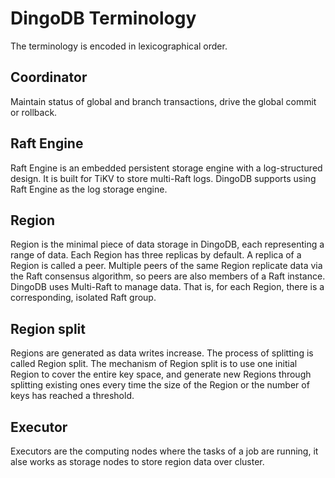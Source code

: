 # DingoDB Terminology

The terminology is encoded in lexicographical order.


## Coordinator

Maintain status of global and branch transactions, drive the global commit or rollback.

## Raft Engine

Raft Engine is an embedded persistent storage engine with a log-structured design. It is built for TiKV to store multi-Raft logs. DingoDB supports using Raft Engine as the log storage engine.

## Region

Region is the minimal piece of data storage in DingoDB, each representing a range of data. Each Region has three replicas by default. A replica of a Region is called a peer. Multiple peers of the same Region replicate data via the Raft consensus algorithm, so peers are also members of a Raft instance. DingoDB uses Multi-Raft to manage data. That is, for each Region, there is a corresponding, isolated Raft group.

## Region split

Regions are generated as data writes increase. The process of splitting is called Region split.
The mechanism of Region split is to use one initial Region to cover the entire key space, and generate new Regions through splitting existing ones every time the size of the Region or the number of keys has reached a threshold.

## Executor

Executors are the computing nodes where the tasks of a job are running, it alse works as storage nodes to store region data over cluster.
